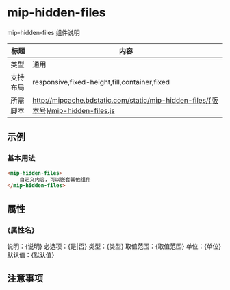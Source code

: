 # mip-hidden-files

mip-hidden-files 组件说明

标题|内容
----|----
类型|通用
支持布局|responsive,fixed-height,fill,container,fixed
所需脚本|http://mipcache.bdstatic.com/static/mip-hidden-files/{版本号}/mip-hidden-files.js

## 示例

### 基本用法
```html
<mip-hidden-files>
    自定义内容，可以嵌套其他组件
</mip-hidden-files>
```

## 属性

### {属性名}

说明：{说明}
必选项：{是|否}
类型：{类型}
取值范围：{取值范围}
单位：{单位}
默认值：{默认值}

## 注意事项

